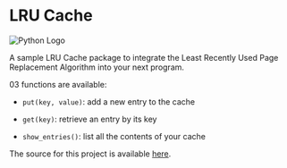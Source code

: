 # LRU Cache

![Python Logo](https://www.python.org/static/community_logos/python-logo.png "Sample inline image")

A sample LRU Cache package to integrate the Least Recently Used Page Replacement Algorithm into your next program.

03 functions are available:

- `put(key, value)`: add a new entry to the cache

- `get(key)`: retrieve an entry by its key

- `show_entries()`: list all the contents of your cache

The source for this project is available [here](src).

[packaging guide]: https://packaging.python.org
[distribution tutorial]: https://packaging.python.org/tutorials/packaging-projects/
[src]: https://github.com/pypa/sampleproject
[rst]: http://docutils.sourceforge.net/rst.html
[md]: https://tools.ietf.org/html/rfc7764#section-3.5 "CommonMark variant"
[md use]: https://packaging.python.org/specifications/core-metadata/#description-content-type-optional
